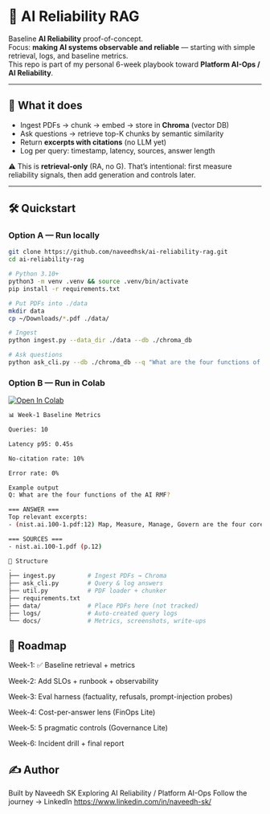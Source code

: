 # 🔎 AI Reliability RAG

Baseline **AI Reliability** proof-of-concept.  
Focus: **making AI systems observable and reliable** — starting with simple retrieval, logs, and baseline metrics.  
This repo is part of my personal 6-week playbook toward **Platform AI-Ops / AI Reliability**.

---

## 🚀 What it does
- Ingest PDFs → chunk → embed → store in **Chroma** (vector DB)  
- Ask questions → retrieve top-K chunks by semantic similarity  
- Return **excerpts with citations** (no LLM yet)  
- Log per query: timestamp, latency, sources, answer length  

⚠️ This is **retrieval-only** (RA, no G). That’s intentional: first measure reliability signals, then add generation and controls later.

---

## 🛠 Quickstart

### Option A — Run locally
```bash
git clone https://github.com/naveedhsk/ai-reliability-rag.git
cd ai-reliability-rag

# Python 3.10+
python3 -m venv .venv && source .venv/bin/activate
pip install -r requirements.txt

# Put PDFs into ./data
mkdir data
cp ~/Downloads/*.pdf ./data/

# Ingest
python ingest.py --data_dir ./data --db ./chroma_db

# Ask questions
python ask_cli.py --db ./chroma_db --q "What are the four functions of the AI RMF?"

```

### Option B — Run in Colab

[![Open In Colab](https://colab.research.google.com/assets/colab-badge.svg)](
https://colab.research.google.com/github/naveedhsk/ai-reliability-rag/blob/main/notebooks/demo.ipynb)

```bash
📊 Week-1 Baseline Metrics

Queries: 10

Latency p95: 0.45s

No-citation rate: 10%

Error rate: 0%

Example output
Q: What are the four functions of the AI RMF?

=== ANSWER ===
Top relevant excerpts:
- (nist.ai.100-1.pdf:12) Map, Measure, Manage, Govern are the four core functions...

=== SOURCES ===
- nist.ai.100-1.pdf (p.12)
```
```bash
📂 Structure
.
├── ingest.py         # Ingest PDFs → Chroma
├── ask_cli.py        # Query & log answers
├── util.py           # PDF loader + chunker
├── requirements.txt
├── data/             # Place PDFs here (not tracked)
├── logs/             # Auto-created query logs
└── docs/             # Metrics, screenshots, write-ups
```
## 📅 Roadmap

Week-1: ✅ Baseline retrieval + metrics

Week-2: Add SLOs + runbook + observability

Week-3: Eval harness (factuality, refusals, prompt-injection probes)

Week-4: Cost-per-answer lens (FinOps Lite)

Week-5: 5 pragmatic controls (Governance Lite)

Week-6: Incident drill + final report

## ✍️ Author

Built by Naveedh SK
Exploring AI Reliability / Platform AI-Ops
Follow the journey → LinkedIn https://www.linkedin.com/in/naveedh-sk/


